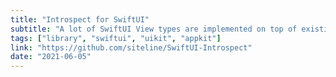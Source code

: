 ```yaml
---
title: "Introspect for SwiftUI"
subtitle: "A lot of SwiftUI View types are implemented on top of existing UIKit or AppKit types. Introspect is a library that allows us to access the underlying type of a SwiftUI view. This can be useful when we want to change some property of our UI which is not yet exposed via SwiftUI."
tags: ["library", "swiftui", "uikit", "appkit"]
link: "https://github.com/siteline/SwiftUI-Introspect"
date: "2021-06-05"
---
```

